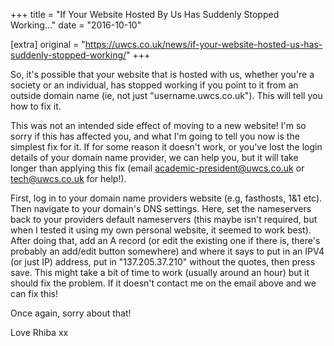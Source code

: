 +++
title = "If Your Website Hosted By Us Has Suddenly Stopped Working..."
date = "2016-10-10"

[extra]
original = "https://uwcs.co.uk/news/if-your-website-hosted-us-has-suddenly-stopped-working/"
+++

<p>So, it's possible that your website that is hosted with us, whether you're a society or an individual, has stopped working if you point to it from an outside domain name (ie, not just "username.uwcs.co.uk"). This will tell you how to fix it.</p>

<!-- more -->

This was not an intended side effect of moving to a new website\! I'm so sorry if this has affected you, and what I'm going to tell you now is the simplest fix for it. If for some reason it doesn't work, or you've lost the login details of your domain name provider, we can help you, but it will take longer than applying this fix (email academic-president@uwcs.co.uk or tech@uwcs.co.uk for help\!).

First, log in to your domain name providers website (e.g, fasthosts, 1&1 etc). Then navigate to your domain's DNS settings. Here, set the nameservers back to your providers default nameservers (this maybe isn't required, but when I tested it using my own personal website, it seemed to work best). After doing that, add an A record (or edit the existing one if there is, there's probably an add/edit button somewhere) and where it says to put in an IPV4 (or just IP) address, put in "137.205.37.210" without the quotes, then press save. This might take a bit of time to work (usually around an hour) but it should fix the problem. If it doesn't contact me on the email above and we can fix this\!

Once again, sorry about that\!

Love Rhiba xx

